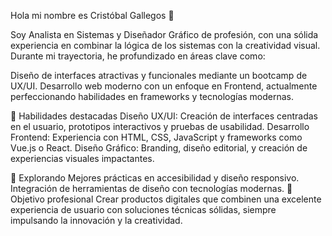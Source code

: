 Hola mi nombre es Cristóbal Gallegos 👋

Soy Analista en Sistemas y Diseñador Gráfico de profesión, con una sólida experiencia en combinar la lógica de los sistemas con la creatividad visual. Durante mi trayectoria, he profundizado en áreas clave como:

Diseño de interfaces atractivas y funcionales mediante un bootcamp de UX/UI.
Desarrollo web moderno con un enfoque en Frontend, actualmente perfeccionando habilidades en frameworks y tecnologías modernas.

🚀 Habilidades destacadas
Diseño UX/UI: Creación de interfaces centradas en el usuario, prototipos interactivos y pruebas de usabilidad.
Desarrollo Frontend: Experiencia con HTML, CSS, JavaScript y frameworks como Vue.js o React.
Diseño Gráfico: Branding, diseño editorial, y creación de experiencias visuales impactantes.

🌱 Explorando
Mejores prácticas en accesibilidad y diseño responsivo.
Integración de herramientas de diseño con tecnologías modernas.
🎯 Objetivo profesional
Crear productos digitales que combinen una excelente experiencia de usuario con soluciones técnicas sólidas, siempre impulsando la innovación y la creatividad.
